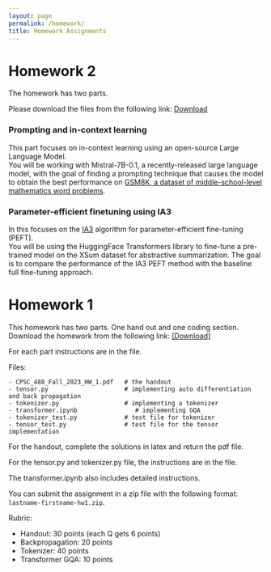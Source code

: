 ```yaml
---
layout: page
permalink: /homework/
title: Homework Assignments
---
```


<h1>Homework 2</h1>

The homework has two parts.

Please download the files from the following link: [Download](https://yaleedu-my.sharepoint.com/:f:/g/personal/arman_cohan_yale_edu/ElymUHe0slZAjMIzNa0ULlEBH6FbxXbdmjIMP8wrTn_NmQ?e=8i0a4U)

<h3> Prompting and in-context learning </h3>

This part focuses on in-context learning using an open-source Large Language Model.  
You will be working with Mistral-7B-0.1, a recently-released large language model, with the goal of finding a prompting technique that causes the model to obtain the best performance on [GSM8K, a dataset of middle-school-level mathematics word problems](https://github.com/openai/grade-school-math).

<h3> Parameter-efficient finetuning using IA3 </h3>

In this focuses on the [IA3](https://arxiv.org/pdf/2205.05638.pdf) algorithm for parameter-efficient fine-tuning (PEFT).  
You will be using the HuggingFace Transformers library to fine-tune a pre-trained model on the XSum dataset for abstractive summarization.
The goal is to compare the performance of the IA3 PEFT method with the baseline full fine-tuning approach.

<h1>Homework 1</h1>

This homework has two parts. One hand out and one coding section.  
Download the homework from the following link: [[Download]](https://yaleedu-my.sharepoint.com/:f:/g/personal/arman_cohan_yale_edu/EqPjfvJErIRAoxY17U94Nr0BOCFBE18f4JXkGXWMwE9Khg?e=q09aE5)

For each part instructions are in the file.


Files:  
```
- CPSC_488_Fall_2023_HW_1.pdf   # the handout
- tensor.py                     # implementing auto differentiation and back propagation
- tokenizer.py                  # implementing a tokenizer
- transformer.ipynb                # implementing GQA
- tokenizer_test.py             # test file for tokenizer
- tensor_test.py                # test file for the tensor implementation
```

For the handout, complete the solutions in latex and return the pdf file.

For the tensor.py and tokenizer.py file, the instructions are in the file.

The transformer.ipynb also includes detailed instructions. 

You can submit the assignment in a zip file with the following format:
`lastname-firstname-hw1.zip`.

Rubric:
- Handout: 30 points (each Q gets 6 points)  
- Backpropagation: 20 points  
- Tokenizer: 40 points  
- Transformer GQA: 10 points  

<!-- - [Homework 1](https://piazza.com/cmu/fall2019/10703/resources): Due by Friday, 20<sup>th</sup> September 2019. -->
